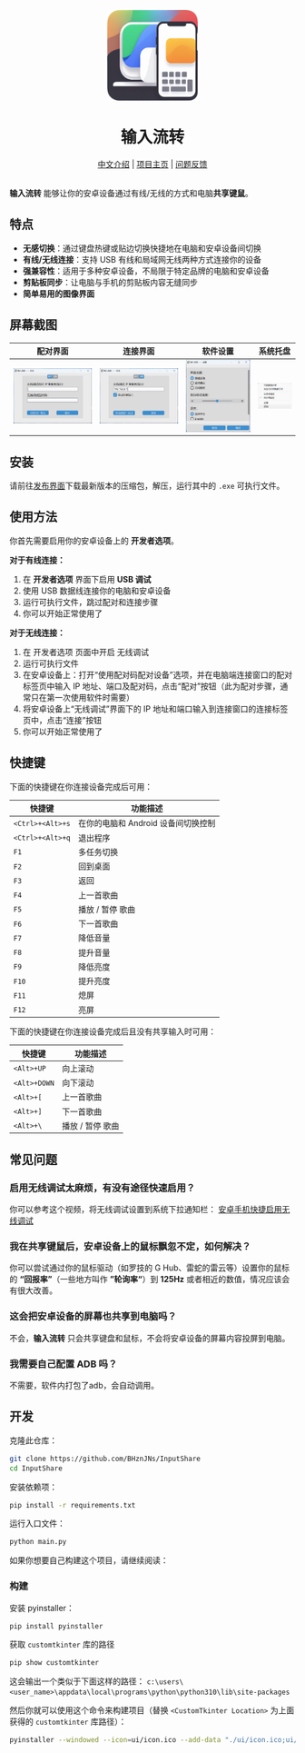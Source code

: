 <div align="center">
    <br />
    <img src="./ui/icon.png" alt="输入流转 Logo" width="160" height="160" />
    <h1>输入流转</h1>
    <a href="README_zh.md">中文介绍</a> | 
    <a href="https://bhznjns.github.io/InputShare/">项目主页</a> | 
    <a href="https://github.com/BHznJNs/InputShare/issues">问题反馈</a>
    <br />
    <br />
</div>

__输入流转__ 能够让你的安卓设备通过有线/无线的方式和电脑**共享键鼠**。

## 特点

- __无感切换__：通过键盘热键或贴边切换快捷地在电脑和安卓设备间切换
- __有线/无线连接__：支持 USB 有线和局域网无线两种方式连接你的设备
- __强兼容性__：适用于多种安卓设备，不局限于特定品牌的电脑和安卓设备
- __剪贴板同步__：让电脑与手机的剪贴板内容无缝同步
- __简单易用的图像界面__

## 屏幕截图

| 配对界面 | 连接界面 | 软件设置 | 系统托盘 |
| --- | --- | --- | --- |
| ![配对界面](./screenshots/pairing_zh.png) | ![连接界面](./screenshots/connecting_zh.png) | ![软件设置](./screenshots/Settings_zh.png) | ![系统托盘](./screenshots/tray_selections_zh.png) |

## 安装

请前往[发布界面](https://github.com/BHznJNs/InputShare/releases)下载最新版本的压缩包，解压，运行其中的 `.exe` 可执行文件。

## 使用方法

你首先需要启用你的安卓设备上的 __开发者选项__。

__对于有线连接：__

1. 在 __开发者选项__ 界面下启用 __USB 调试__
2. 使用 USB 数据线连接你的电脑和安卓设备
3. 运行可执行文件，跳过配对和连接步骤
4. 你可以开始正常使用了

__对于无线连接：__

1. 在 开发者选项 页面中开启 无线调试
2. 运行可执行文件
3. 在安卓设备上：打开“使用配对码配对设备”选项，并在电脑端连接窗口的配对标签页中输入 IP 地址、端口及配对码，点击“配对”按钮（此为配对步骤，通常只在第一次使用软件时需要）
4. 将安卓设备上“无线调试”界面下的 IP 地址和端口输入到连接窗口的连接标签页中，点击“连接”按钮
5. 你可以开始正常使用了

## 快捷键

下面的快捷键在你连接设备完成后可用：

| 快捷键 | 功能描述 |
| --- | --- |
| `<Ctrl>+<Alt>+s` | 在你的电脑和 Android 设备间切换控制 |
| `<Ctrl>+<Alt>+q` | 退出程序 |
| `F1` | 多任务切换 |
| `F2` | 回到桌面 |
| `F3` | 返回 |
| `F4` | 上一首歌曲 |
| `F5` | 播放 / 暂停 歌曲 |
| `F6` | 下一首歌曲 |
| `F7` | 降低音量 |
| `F8` | 提升音量 |
| `F9` | 降低亮度 |
| `F10` | 提升亮度 |
| `F11` | 熄屏 |
| `F12` | 亮屏 |

下面的快捷键在你连接设备完成后且没有共享输入时可用：

| 快捷键 | 功能描述 |
| --- | --- |
| `<Alt>+UP` | 向上滚动 |
| `<Alt>+DOWN` | 向下滚动 |
| `<Alt>+[` | 上一首歌曲 |
| `<Alt>+]` | 下一首歌曲 |
| `<Alt>+\` | 播放 / 暂停 歌曲 |

## 常见问题

### 启用无线调试太麻烦，有没有途径快速启用？

你可以参考这个视频，将无线调试设置到系统下拉通知栏：
[安卓手机快捷启用无线调试
](https://www.bilibili.com/video/BV1r1UKYjEWj/)

### 我在共享键鼠后，安卓设备上的鼠标飘忽不定，如何解决？

你可以尝试通过你的鼠标驱动（如罗技的 G Hub、雷蛇的雷云等）设置你的鼠标的 __“回报率”__（一些地方叫作 __”轮询率“__）到 __125Hz__ 或者相近的数值，情况应该会有很大改善。

### 这会把安卓设备的屏幕也共享到电脑吗？

不会，__输入流转__ 只会共享键盘和鼠标，不会将安卓设备的屏幕内容投屏到电脑。

### 我需要自己配置 ADB 吗？

不需要，软件内打包了adb，会自动调用。

## 开发

克隆此仓库：

```bash
git clone https://github.com/BHznJNs/InputShare
cd InputShare
```

安装依赖项：

```bash
pip install -r requirements.txt
```

运行入口文件：

```bash
python main.py
```

如果你想要自己构建这个项目，请继续阅读：

### 构建

安装 pyinstaller：

```bash
pip install pyinstaller
```

获取 `customtkinter` 库的路径

```bash
pip show customtkinter
```

这会输出一个类似于下面这样的路径： `c:\users\<user_name>\appdata\local\programs\python\python310\lib\site-packages`

然后你就可以使用这个命令来构建项目（替换 `<CustomTkinter Location>` 为上面获得的 `customtkinter` 库路径）：

```bash
pyinstaller --windowed --icon=ui/icon.ico --add-data "./ui/icon.ico;ui/" --add-data "./ui/icon.png;ui/" --add-data "./adb-bin/;adb-bin/" --add-data "./server/scrcpy-server;server/" --add-data "<CustomTkinter Location>/customtkinter;customtkinter/" main.py
```
